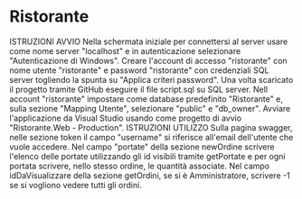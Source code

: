# Ristorante
ISTRUZIONI AVVIO
Nella schermata iniziale per connettersi al server usare come nome server "localhost" e in autenticazione selezionare "Autenticazione di Windows".
Creare l'account di accesso "ristorante" con nome utente "ristorante" e password "ristorante" con credenziali SQL server togliendo la spunta su "Applica criteri password".
Una volta scaricato il progetto tramite GitHub eseguire il file script.sql su SQL server.
Nell account "ristorante" impostare come database predefinito "Ristorante" e, sulla sezione "Mapping Utente", selezionare "public" e "db_owner".
Avviare l'applicazione da Visual Studio usando come progetto di avvio "Ristorante.Web - Production".
ISTRUZIONI UTILIZZO
Sulla pagina swagger, nelle sezione token il campo "username" si riferisce all'email dell'utente che vuole accedere.
Nel campo "portate" della sezione newOrdine scrivere l'elenco delle portate utilizzando gli id visibili tramite getPortate e per ogni portata scrivere, nello stesso ordine, le quantità associate.
Nel campo idDaVisualizzare della sezione getOrdini, se si è Amministratore, scrivere -1 se si vogliono vedere tutti gli ordini.
